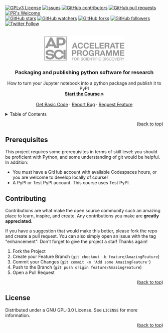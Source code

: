 <!-- Improved compatibility of back to top link: See: https://github.com/othneildrew/Best-README-Template/pull/73 -->
<a name="readme-top"></a>

<!-- PROJECT SHIELDS -->
<!-- [![Contributors][contributors-shield]][contributors-url]
[![Forks][forks-shield]][forks-url]
[![Stargazers][stars-shield]][stars-url]
[![Issues][issues-shield]][issues-url]
[![GPL License][license-shield]][license-url] -->
[![GPLv3 License](https://img.shields.io/badge/License-GPL%20v3-yellow.svg)](https://opensource.org/licenses/)
[![Issues](https://img.shields.io/github/issues-raw/acceleratescience/packaging-publishing.svg?maxAge=25000)](https://github.com/acceleratescience/packaging-publishing/issues)
[![GitHub contributors](https://img.shields.io/github/contributors/acceleratescience/packaging-publishing.svg?style=flat)]()
[![GitHub pull requests](https://img.shields.io/github/issues-pr/acceleratescience/packaging-publishing.svg?style=flat)]()
[![PR's Welcome](https://img.shields.io/badge/PRs-welcome-brightgreen.svg?style=flat)](http://makeapullrequest.com)
<br>
[![GitHub stars](https://img.shields.io/github/stars/acceleratescience/packaging-publishing.svg?style=social&label=Star)]()
[![GitHub watchers](https://img.shields.io/github/watchers/acceleratescience/packaging-publishing.svg?style=social&label=Watch)]()
[![GitHub forks](https://img.shields.io/github/forks/acceleratescience/packaging-publishing.svg?style=social&label=Fork)](https://github.com/JonSnow/MyBadges)
[![GitHub followers](https://img.shields.io/github/followers/acceleratescience.svg?style=social&label=Follow)](https://github.com/JonSnow/MyBadges)
[![Twitter Follow](https://img.shields.io/twitter/follow/AccelerateSci.svg?style=social)](https://twitter.com/AccelerateSci)
<!-- [![LinkedIn][linkedin-shield]][linkedin-url] -->



<!-- PROJECT LOGO -->
<br />
<div align="center">
  <a href="https://acceleratescience.github.io/">
    <img src="./docs/imgs/full_acc.png" alt="Logo" height=80>
  </a>

  <h3 align="center">Packaging and publishing python software for research</h3>

  <p align="center">
    How to turn your Jupyter notebook into a python package and publish it to PyPI
    <br />
    <a href="https://acceleratescience.github.io/packaging-publishing/"><strong>Start the Course »</strong></a>
    <br />
    <br />
    <a href="https://github.com/acceleratescience/packaging-publishing/tree/basic">Get Basic Code</a>
    ·
    <a href="https://github.com/acceleratescience/packaging-publishing/issues">Report Bug</a>
    ·
    <a href="https://github.com/acceleratescience/packaging-publishing/issues">Request Feature</a>
  </p>
</div>



<!-- TABLE OF CONTENTS -->
<details>
  <summary>Table of Contents</summary>
  <ol>
    <li><a href="#prerequisites">Prerequisites</a></li>
    <li><a href="#contributing">Contributing</a></li>
    <li><a href="#license">License</a></li>
  </ol>
</details>



<!---------------------------------------------------------------------------->

[Button Shield]: https://img.shields.io/badge/Shield_Buttons-37a779?style=for-the-badge

[License]: LICENSE
[Shield]: Types/Shield.md
[#]: #


<!---------------------------------[ Badges ]---------------------------------->

[Badge License]: https://img.shields.io/badge/-BY_SA_4.0-ae6c18.svg?style=for-the-badge&labelColor=EF9421&logoColor=white&logo=CreativeCommons
[Badge Likes]: https://img.shields.io/github/stars/MarkedDown/Buttons?style=for-the-badge&labelColor=d0ab23&color=b0901e&logoColor=white&logo=Trustpilot

<p align="right">(<a href="#readme-top">back to top</a>)</p>


<!-- GETTING STARTED -->
## Prerequisites
This project requires some prerequisites in terms of skill level: you should be proficient with Python, and some understanding of git would be helpful. In addition:

- You must have a GitHub account with available Codespaces hours, or you are welcome to develop locally of course!
- A PyPI or Test PyPI account. This course uses Test PyPI.


<!-- CONTRIBUTING -->
## Contributing

Contributions are what make the open source community such an amazing place to learn, inspire, and create. Any contributions you make are **greatly appreciated**.

If you have a suggestion that would make this better, please fork the repo and create a pull request. You can also simply open an issue with the tag "enhancement".
Don't forget to give the project a star! Thanks again!

1. Fork the Project
2. Create your Feature Branch (`git checkout -b feature/AmazingFeature`)
3. Commit your Changes (`git commit -m 'Add some AmazingFeature'`)
4. Push to the Branch (`git push origin feature/AmazingFeature`)
5. Open a Pull Request

<p align="right">(<a href="#readme-top">back to top</a>)</p>



<!-- LICENSE -->
## License

Distributed under a GNU GPL-3.0 License. See `LICENSE` for more information.

<p align="right">(<a href="#readme-top">back to top</a>)</p>



<!-- MARKDOWN LINKS & IMAGES -->
<!-- https://www.markdownguide.org/basic-syntax/#reference-style-links -->
[contributors-shield]: https://img.shields.io/github/contributors/acceleratescience/packaging-publishing.svg?style=for-the-badge
[contributors-url]: https://github.com/acceleratescience/packaging-publishing/graphs/contributors
[forks-shield]: https://img.shields.io/github/forks/acceleratescience/packaging-publishing.svg?style=for-the-badge
[forks-url]: https://github.com/acceleratescience/packaging-publishing/network/members
[stars-shield]: https://img.shields.io/github/stars/acceleratescience/packaging-publishing.svg?style=for-the-badge
[stars-url]: https://github.com/acceleratescience/packaging-publishing/stargazers
[issues-shield]: https://img.shields.io/github/issues/acceleratescience/packaging-publishing.svg?style=for-the-badge
[issues-url]: https://github.com/acceleratescience/packaging-publishing/issues
[license-shield]: https://img.shields.io/github/license/acceleratescience/packaging-publishing.svg?style=for-the-badge
[license-url]: https://github.com/acceleratescience/packaging-publishing/blob/master/LICENSE.txt
[linkedin-shield]: https://img.shields.io/badge/-LinkedIn-black.svg?style=for-the-badge&logo=linkedin&colorB=555
[linkedin-url]: https://linkedin.com/company/accelerate-programme-for-scientific-discovery/
[product-screenshot]: images/screenshot.png
[Next.js]: https://img.shields.io/badge/next.js-000000?style=for-the-badge&logo=nextdotjs&logoColor=white
[Next-url]: https://nextjs.org/
[React.js]: https://img.shields.io/badge/React-20232A?style=for-the-badge&logo=react&logoColor=61DAFB
[React-url]: https://reactjs.org/
[Vue.js]: https://img.shields.io/badge/Vue.js-35495E?style=for-the-badge&logo=vuedotjs&logoColor=4FC08D
[Vue-url]: https://vuejs.org/
[Angular.io]: https://img.shields.io/badge/Angular-DD0031?style=for-the-badge&logo=angular&logoColor=white
[Angular-url]: https://angular.io/
[Svelte.dev]: https://img.shields.io/badge/Svelte-4A4A55?style=for-the-badge&logo=svelte&logoColor=FF3E00
[Svelte-url]: https://svelte.dev/
[Laravel.com]: https://img.shields.io/badge/Laravel-FF2D20?style=for-the-badge&logo=laravel&logoColor=white
[Laravel-url]: https://laravel.com
[Bootstrap.com]: https://img.shields.io/badge/Bootstrap-563D7C?style=for-the-badge&logo=bootstrap&logoColor=white
[Bootstrap-url]: https://getbootstrap.com
[JQuery.com]: https://img.shields.io/badge/jQuery-0769AD?style=for-the-badge&logo=jquery&logoColor=white
[JQuery-url]: https://jquery.com 
